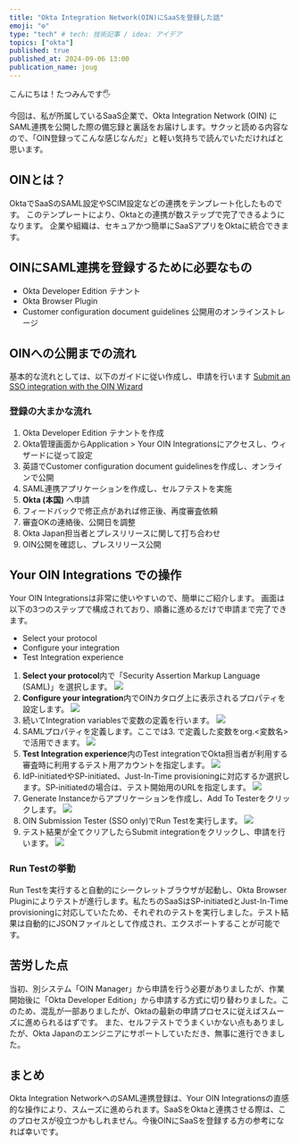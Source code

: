```yaml
---
title: "Okta Integration Network(OIN)にSaaSを登録した話"
emoji: "⚙️"
type: "tech" # tech: 技術記事 / idea: アイデア
topics: ["okta"]
published: true
published_at: 2024-09-06 13:00
publication_name: joug
---
```

こんにちは！たつみんです🖐️

今回は、私が所属しているSaaS企業で、Okta Integration Network (OIN) にSAML連携を公開した際の備忘録と裏話をお届けします。サクッと読める内容なので、「OIN登録ってこんな感じなんだ」と軽い気持ちで読んでいただければと思います。

## OINとは？
OktaでSaaSのSAML設定やSCIM設定などの連携をテンプレート化したものです。
このテンプレートにより、Oktaとの連携が数ステップで完了できるようになります。
企業や組織は、セキュアかつ簡単にSaaSアプリをOktaに統合できます。

## OINにSAML連携を登録するために必要なもの
- Okta Developer Edition テナント
- Okta Browser Plugin
- Customer configuration document guidelines 公開用のオンラインストレージ

## OINへの公開までの流れ
基本的な流れとしては、以下のガイドに従い作成し、申請を行います
[Submit an SSO integration with the OIN Wizard](https://developer.okta.com/docs/guides/submit-oin-app/saml2/main/)

### 登録の大まかな流れ
1. Okta Developer Edition テナントを作成
2. Okta管理画面からApplication > Your OIN Integrationsにアクセスし、ウィザードに従って設定
3. 英語でCustomer configuration document guidelinesを作成し、オンラインで公開
4. SAML連携アプリケーションを作成し、セルフテストを実施
5. **Okta (本国)** へ申請
6. フィードバックで修正点があれば修正後、再度審査依頼
7. 審査OKの連絡後、公開日を調整
8. Okta Japan担当者とプレスリリースに関して打ち合わせ
9. OIN公開を確認し、プレスリリース公開

## Your OIN Integrations での操作
Your OIN Integrationsは非常に使いやすいので、簡単にご紹介します。
画面は以下の3つのステップで構成されており、順番に進めるだけで申請まで完了できます。
- Select your protocol
- Configure your integration
- Test Integration experience


1. **Select your protocol**内で「Security Assertion Markup Language (SAML)」を選択します。
![](/images/oin-saml-configuration-process/image01.png)
2. **Configure your integration**内でOINカタログ上に表示されるプロパティを設定します。
![](/images/oin-saml-configuration-process/image02.png)
3. 続いてIntegration variablesで変数の定義を行います。
![](/images/oin-saml-configuration-process/image03.png)
4. SAMLプロパティを定義します。ここでは3. で定義した変数をorg.<変数名>で活用できます。
![](/images/oin-saml-configuration-process/image04.png)
5. **Test Integration experience**内のTest integrationでOkta担当者が利用する審査時に利用するテスト用アカウントを指定します。
![](/images/oin-saml-configuration-process/image05.png)
6. IdP-initiatedやSP-initiated、Just-In-Time provisioningに対応するか選択します。SP-initiatedの場合は、テスト開始用のURLを指定します。
![](/images/oin-saml-configuration-process/image06.png)
7. Generate Instanceからアプリケーションを作成し、Add To Testerをクリックします。
![](/images/oin-saml-configuration-process/image07.png)
8. OIN Submission Tester (SSO only)でRun Testを実行します。
![](/images/oin-saml-configuration-process/image08.png)
9. テスト結果が全てクリアしたらSubmit integrationをクリックし、申請を行います。
![](/images/oin-saml-configuration-process/image09.png)


### Run Testの挙動
Run Testを実行すると自動的にシークレットブラウザが起動し、Okta Browser Pluginによりテストが進行します。私たちのSaaSはSP-initiatedとJust-In-Time provisioningに対応していたため、それぞれのテストを実行しました。テスト結果は自動的にJSONファイルとして作成され、エクスポートすることが可能です。


## 苦労した点
当初、別システム「OIN Manager」から申請を行う必要がありましたが、作業開始後に「Okta Developer Edition」から申請する方式に切り替わりました。このため、混乱が一部ありましたが、Oktaの最新の申請プロセスに従えばスムーズに進められるはずです。
また、セルフテストでうまくいかない点もありましたが、Okta Japanのエンジニアにサポートしていただき、無事に進行できました。


## まとめ
Okta Integration NetworkへのSAML連携登録は、Your OIN Integrationsの直感的な操作により、スムーズに進められます。SaaSをOktaと連携させる際は、このプロセスが役立つかもしれません。今後OINにSaaSを登録する方の参考になれば幸いです。

